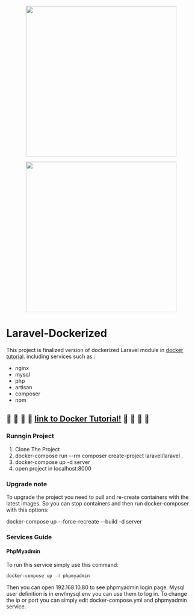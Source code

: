 <p align="center"><a href="https://www.docker.com/" target="_blank"><img src="https://www.pinclipart.com/picdir/big/331-3317152_from-docker-images-docker-container-docker-engine-logo.png" width="400"></a></p>
<p align="center"><a href="https://laravel.com" target="_blank"><img src="https://raw.githubusercontent.com/laravel/art/master/logo-lockup/5%20SVG/2%20CMYK/1%20Full%20Color/laravel-logolockup-cmyk-red.svg" width="400"></a></p>

# Laravel-Dockerized
This project is finalized version of dockerized Laravel module in [docker tutorial](https://itsalireza.com/product/%d8%af%d9%88%d8%b1%d9%87-%d8%a7%d9%85%d9%88%d8%b2%d8%b4%db%8c-%d9%81%d8%a7%d8%b1%d8%b3%db%8c-%d8%af%d8%a7%da%a9%d8%b1-%d9%be%d8%b1%d9%88%da%98%d9%87-%d9%85%d8%ad%d9%88%d8%b1/).
including services such as : 
* nginx
* mysql
* php
* artisan
* composer
* npm

## :whale: :whale: :whale: :whale: [link to Docker Tutorial!](https://itsalireza.com/product/%d8%af%d9%88%d8%b1%d9%87-%d8%a7%d9%85%d9%88%d8%b2%d8%b4%db%8c-%d9%81%d8%a7%d8%b1%d8%b3%db%8c-%d8%af%d8%a7%da%a9%d8%b1-%d9%be%d8%b1%d9%88%da%98%d9%87-%d9%85%d8%ad%d9%88%d8%b1/) :whale: :whale: :whale: :whale:

### Runngin Project
1. Clone The Project
2. docker-compose run --rm composer  create-project laravel/laravel .
3. docker-compose up -d server
4. open project in localhost:8000

### Upgrade note
To upgrade the project you need to pull and re-create containers with the latest images.
So you can stop containers and then run docker-composer with this options:

docker-compose up --force-recreate --build -d server

### Services Guide
#### PhpMyadmin
To run this service simply use this command:
  ```sh
  docker-compose up -d phpmyadmin
  ```
Then you can open 192.168.10.80 to see phpmyadmin login page.
Mysql user definition is in env/mysql.env you can use them to log in.
To change the ip or port you can simply edit docker-compose.yml and phpmyadmin service. 
